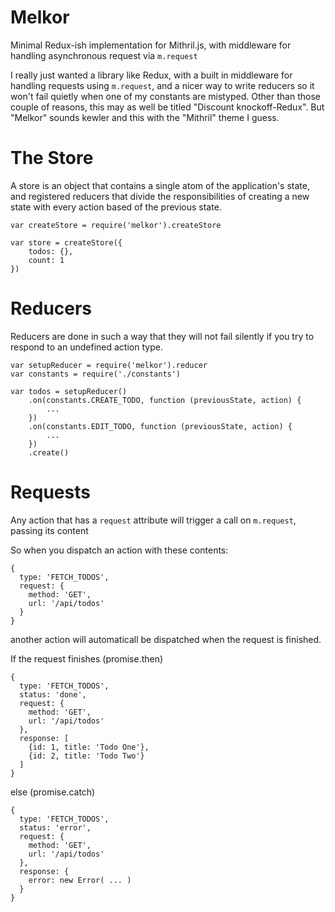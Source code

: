# Melkor

Minimal Redux-ish implementation for Mithril.js, with middleware for handling asynchronous request via `m.request`

I really just wanted a library like Redux, with a built in middleware for handling
requests using `m.request`,
and a nicer way to write reducers so it won't fail quietly when one of my
constants are mistyped. Other than those couple of reasons, this may as well
be titled "Discount knockoff-Redux". But "Melkor" sounds kewler and this with
the "Mithril" theme I guess.

# The Store

A store is an object that contains a single atom of the application's state,
and registered reducers that divide the responsibilities of creating a new
state with every action based of the previous state.

```
var createStore = require('melkor').createStore

var store = createStore({
	todos: {},
	count: 1
})
```

# Reducers

Reducers are done in such a way that they will not fail silently if
you try to respond to an undefined action type.

```
var setupReducer = require('melkor').reducer
var constants = require('./constants')

var todos = setupReducer()
	.on(constants.CREATE_TODO, function (previousState, action) {
		...
	})
	.on(constants.EDIT_TODO, function (previousState, action) {
		...
	})
	.create()
```


# Requests

Any action that has a `request` attribute will trigger a call on `m.request`, passing its content


So when you dispatch an action with these contents:

```
{
  type: 'FETCH_TODOS',
  request: {
    method: 'GET',
    url: '/api/todos'
  }
}
```

another action will automaticall be dispatched when the request is finished.

If the request finishes (promise.then)
```
{
  type: 'FETCH_TODOS',
  status: 'done',
  request: {
    method: 'GET',
    url: '/api/todos'
  },
  response: [
    {id: 1, title: 'Todo One'},
    {id: 2, title: 'Todo Two'}
  ]
}
```

else (promise.catch)
```
{
  type: 'FETCH_TODOS',
  status: 'error',
  request: {
    method: 'GET',
    url: '/api/todos'
  },
  response: {
    error: new Error( ... )
  }
}
```
